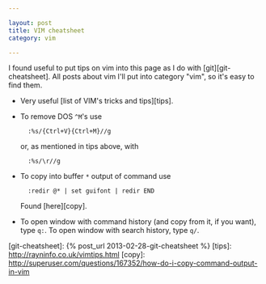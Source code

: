 ```yaml
---

layout: post  
title: VIM cheatsheet  
category: vim  

---
```


I found useful to put tips on vim into this page as I do with [git][git-cheatsheet]. All posts about vim I'll put into category "vim", so it's easy to find them.

* Very useful [list of VIM's tricks and tips][tips].

* To remove DOS `^M`'s use 

        :%s/{Ctrl+V}{Ctrl+M}//g

  or, as mentioned in tips above, with 

        :%s/\r//g

* To copy into buffer `*` output of command use 

        :redir @* | set guifont | redir END

  Found [here][copy].

* To open window with command history (and copy from it, if you want), type `q:`. To open window with search history, type `q/`.

[git-cheatsheet]: {% post_url 2013-02-28-git-cheatsheet %}
[tips]: http://rayninfo.co.uk/vimtips.html
[copy]: http://superuser.com/questions/167352/how-do-i-copy-command-output-in-vim
